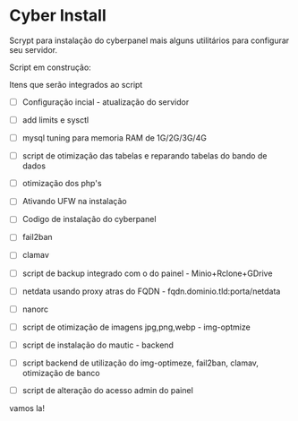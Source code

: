 # Cyber Install
Scrypt para instalação do cyberpanel mais alguns utilitários para configurar seu servidor.

Script em construção:

Itens que serão integrados ao script

- [ ]  Configuração incial - atualização do servidor
- [ ]  add limits e sysctl 
- [ ] mysql tuning para memoria RAM de 1G/2G/3G/4G
- [ ]  script de otimização das tabelas e reparando tabelas do bando de dados
- [ ]  otimização dos php's
- [ ]  Ativando UFW na instalação
- [ ]  Codigo de instalação do cyberpanel
- [ ]  fail2ban
- [ ]  clamav
- [ ]  script de backup integrado com o do painel - Minio+Rclone+GDrive
- [ ]  netdata usando proxy atras do FQDN  - fqdn.dominio.tld:porta/netdata
- [ ]  nanorc
- [ ]  script de otimização de imagens jpg,png,webp - img-optmize
- [ ]  script de instalação do mautic - backend
- [ ]  script backend de utilização do img-optimeze, fail2ban, clamav, otimização de banco
- [ ]  script de alteração do acesso admin do painel


vamos la!



